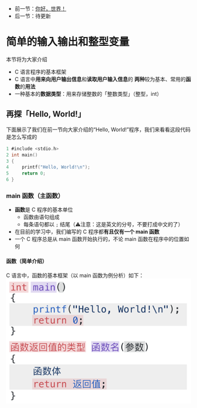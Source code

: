 * 前一节：[你好，世界！](https://github.com/wangyunduo/Intro-to-C/blob/master/Lecture%202/2.md)
* 后一节：待更新

# 简单的输入输出和整型变量
本节将为大家介绍

* C 语言程序的基本框架
* C 语言中**用来向用户输出信息**和**读取用户输入信息**的
**两种**较为基本、常用的**函数**的**用法**
* 一种基本的**数据类型**：用来存储整数的「整数类型」（整型，int）

## 再探「Hello, World!」
下面展示了我们在前一节向大家介绍的“Hello, World!”程序，我们来看看这段代码是怎么写成的
```C
1 #include <stdio.h>
2 int main()
3 {
4     printf("Hello, World!\n");
5     return 0;
6 }
```

### main 函数（主函数）
* **函数**是 C 程序的基本单位
	* 函数由语句组成
	* 每条语句都以 `;` 结尾（⚠️注意：这是英文的分号，不要打成中文的了）
* 在目前的学习中，我们编写的 C 程序都**有且仅有一个 main 函数**
* 一个 C 程序总是从 main 函数开始执行的，不论 main 函数在程序中的位置如何

#### 函数（简单介绍）
C 语言中，函数的基本框架（以 main 函数为例分析）如下：
![函数的基本框架](https://github.com/wangyunduo/Intro-to-C/blob/master/Lecture%203/figures/function.png)
